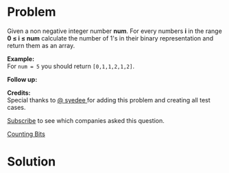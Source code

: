 
# Problem

Given a non negative integer number **num**. For every numbers **i** in the
range **0 ≤ i ≤ num** calculate the number of 1's in their binary
representation and return them as an array.

**Example:**  
For `num = 5` you should return `[0,1,1,2,1,2]`.

**Follow up:**

**Credits:**  
Special thanks to [@ syedee ](https://leetcode.com/discuss/user/syedee) for
adding this problem and creating all test cases.

[Subscribe](/subscribe/) to see which companies asked this question.



[Counting Bits](https://leetcode.com/problems/counting-bits)

# Solution



